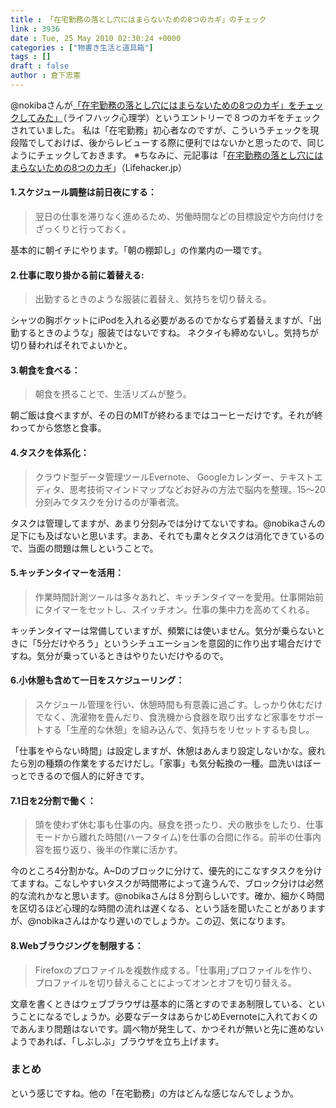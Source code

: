 ```yaml
---
title : 「在宅勤務の落とし穴にはまらないための8つのカギ」のチェック
link : 3936
date : Tue, 25 May 2010 02:30:24 +0000
categories : ["物書き生活と道具箱"]
tags : []
draft : false
author : 倉下忠憲
---
```


@nokibaさんが<a href="http://www.mindhacks.jp/2010/05/post-2431">「在宅勤務の落とし穴にはまらないための8つのカギ」をチェックしてみた」</a>（ライフハック心理学）というエントリーで８つのカギをチェックされていました。
私は「在宅勤務」初心者なのですが、こういうチェックを現段階でしておけば、後からレビューする際に便利ではないかと思ったので、同じようにチェックしておきます。
※ちなみに、元記事は「<a href="http://www.lifehacker.jp/2010/05/10518soho8tips.html">在宅勤務の落とし穴にはまらないための8つのカギ</a>」（Lifehacker.jp）

<h4>1.スケジュール調整は前日夜にする：</h4>
<blockquote>翌日の仕事を滞りなく進めるため、労働時間などの目標設定や方向付けをざっくりと行っておく。</blockquote>
基本的に朝イチにやります。「朝の棚卸し」の作業内の一環です。
<h4>2.仕事に取り掛かる前に着替える:</h4>
<blockquote>出勤するときのような服装に着替え、気持ちを切り替える。</blockquote>
シャツの胸ポケットにiPodを入れる必要があるのでかならず着替えますが、「出勤するときのような」服装ではないですね。
ネクタイも締めないし。気持ちが切り替わればそれでよいかと。
<h4>3.朝食を食べる：</h4>
<blockquote>朝食を摂ることで、生活リズムが整う。</blockquote>
朝ご飯は食べますが、その日のMITが終わるまではコーヒーだけです。それが終わってから悠悠と食事。
<h4>4.タスクを体系化：</h4>
<blockquote>クラウド型データ管理ツールEvernote、 Googleカレンダー、テキストエディタ、思考技術マインドマップなどお好みの方法で脳内を整理。15～20分刻みでタスクを分けるのが筆者流。</blockquote>
タスクは管理してますが、あまり分刻みでは分けてないですね。@nobikaさんの足下にも及ばないと思います。まあ、それでも粛々とタスクは消化できているので、当面の問題は無しということで。
<h4>5.キッチンタイマーを活用：</h4>
<blockquote>作業時間計測ツールは多々あれど、キッチンタイマーを愛用。仕事開始前にタイマーをセットし、スイッチオン。仕事の集中力を高めてくれる。</blockquote>
キッチンタイマーは常備していますが、頻繁には使いません。気分が乗らないときに「5分だけやろう」というシチュエーションを意図的に作り出す場合だけですね。気分が乗っているときはやりたいだけやるので。
<h4>6.小休憩も含めて一日をスケジューリング：</h4>
<blockquote>スケジュール管理を行い、休憩時間も有意義に過ごす。しっかり休むだけでなく、洗濯物を畳んだり、食洗機から食器を取り出すなど家事をサポートする「生産的な休憩」を組み込んで、気持ちをリセットするも良し。</blockquote>
「仕事をやらない時間」は設定しますが、休憩はあんまり設定しないかな。疲れたら別の種類の作業をするだけだし。「家事」も気分転換の一種。皿洗いはぼーっとできるので個人的に好きです。
<h4>7.1日を2分割で働く：</h4>
<blockquote>頭を使わず休む事も仕事の内。昼食を摂ったり、犬の散歩をしたり、仕事モードから離れた時間(ハーフタイム)を仕事の合間に作る。前半の仕事内容を振り返り、後半の作業に活かす。</blockquote>
今のところ4分割かな。A~Dのブロックに分けて、優先的にこなすタスクを分けてますね。こなしやすいタスクが時間帯によって違うんで、ブロック分けは必然的な流れかなと思います。@nobikaさんは８分割らしいです。確か、細かく時間を区切るほど心理的な時間の流れは遅くなる、という話を聞いたことがありますが、@nobikaさんはかなり遅いのでしょうか。この辺、気になります。

<h4>8.Webブラウジングを制限する：</h4>
<blockquote>Firefoxのプロファイルを複数作成する。｢仕事用｣プロファイルを作り、プロファイルを切り替えることによってオンとオフを切り替える。</blockquote>
文章を書くときはウェブブラウザは基本的に落とすのでまあ制限している、ということになるでしょうか。必要なデータはあらかじめEvernoteに入れておくのであんまり問題はないです。調べ物が発生して、かつそれが無いと先に進めないようであれば、「しぶしぶ」ブラウザを立ち上げます。

<h3>まとめ</h3>
という感じですね。他の「在宅勤務」の方はどんな感じなんでしょうか。